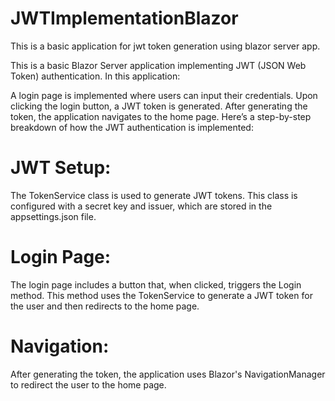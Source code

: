 # JWTImplementationBlazor
This is a basic application for jwt token generation using blazor server app.



This is a basic Blazor Server application implementing JWT (JSON Web Token) authentication. In this application:

A login page is implemented where users can input their credentials.
Upon clicking the login button, a JWT token is generated.
After generating the token, the application navigates to the home page.
Here’s a step-by-step breakdown of how the JWT authentication is implemented:

# JWT Setup:
The TokenService class is used to generate JWT tokens. This class is configured with a secret key and issuer, which are stored in the appsettings.json file.

# Login Page: 
The login page includes a button that, when clicked, triggers the Login method. This method uses the TokenService to generate a JWT token for the user and then redirects to the home page.

# Navigation:
After generating the token, the application uses Blazor's NavigationManager to redirect the user to the home page.
